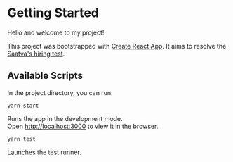 # Getting Started

Hello and welcome to my project!

This project was bootstrapped with [Create React App](https://github.com/facebook/create-react-app). It aims to resolve the [Saatva's hiring test](https://github.com/Saatva/hiring-test).

## Available Scripts

In the project directory, you can run:

```
yarn start
```

Runs the app in the development mode.\
Open [http://localhost:3000](http://localhost:3000) to view it in the browser.

```
yarn test
```

Launches the test runner.
